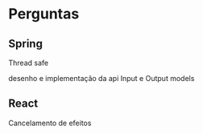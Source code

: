 # Perguntas

## Spring

Thread safe

desenho e implementação da api
Input e Output models

## React

Cancelamento de efeitos
